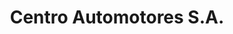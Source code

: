 ---
title: "Centro Automotores S.A."
url: /ciudad-autonoma-de-buenos-aires/centro-automotores-s-a/
shop: reparación de automóviles
---